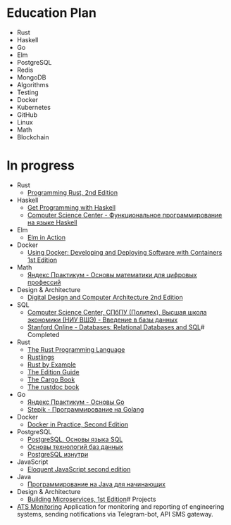 # Education Plan
* Rust
* Haskell
* Go
* Elm
* PostgreSQL
* Redis
* MongoDB
* Algorithms
* Testing
* Docker
* Kubernetes
* GitHub
* Linux
* Math
* Blockchain

# In progress
* Rust
  * [Programming Rust, 2nd Edition](https://www.oreilly.com/library/view/programming-rust-2nd/9781492052586/)
* Haskell
  * [Get Programming with Haskell](https://www.manning.com/books/get-programming-with-haskell?query=Get%20Programming%20with%20Haskell)
  * [Computer Science Center - Функциональное программирование на языке Haskell](https://stepik.org/course/75/info)
* Elm
  * [Elm in Action](https://www.manning.com/books/elm-in-action?query=Elm%20in%20Action)
* Docker
  * [Using Docker: Developing and Deploying Software with Containers 1st Edition](https://www.amazon.com/Using-Docker-Developing-Deploying-Containers/dp/1491915765)
* Math
  * [Яндекс Практикум - Основы математики для цифровых профессий](https://practicum.yandex.ru/math-foundations/)
* Design & Architecture
  * [Digital Design and Computer Architecture 2nd Edition](https://www.amazon.com/Digital-Design-Computer-Architecture-Harris/dp/0123944244)
* SQL
  * [Computer Science Center, СПбПУ (Политех), Высшая школа экономики (НИУ ВШЭ) - Введение в базы данных](https://stepik.org/course/551/info)
  * [Stanford Online - Databases: Relational Databases and SQL](https://www.edx.org/course/databases-5-sql)# Completed
* Rust
  * [The Rust Programming Language](https://doc.rust-lang.org/book/)
  * [Rustlings](https://github.com/rust-lang/rustlings/)
  * [Rust by Example](https://doc.rust-lang.org/stable/rust-by-example/)
  * [The Edition Guide](https://doc.rust-lang.org/edition-guide/index.html)
  * [The Cargo Book](https://doc.rust-lang.org/cargo/index.html)
  * [The rustdoc book](https://doc.rust-lang.org/rustdoc/index.html)
* Go
  * [Яндекс Практикум - Основы Go](https://practicum.yandex.ru/go-basics/)
  * [Stepik - Программирование на Golang](https://stepik.org/course/54403/info)
* Docker
  * [Docker in Practice, Second Edition](https://www.manning.com/books/docker-in-practice-second-edition?a_aid=zwischenzugs&a_bid=550032fc&source=post_page---------------------------)
* PostgreSQL
  * [PostgreSQL. Основы языка SQL](https://postgrespro.ru/education/books/sqlprimer)
  * [Основы технологий баз данных](https://postgrespro.ru/education/books/dbtech)
  * [PostgreSQL изнутри](https://postgrespro.ru/education/books/internals)
* JavaScript
  * [Eloquent JavaScript second edition](https://eloquentjavascript.net/2nd_edition/)
* Java
  * [Программирование на Java для начинающих](https://www.ozon.ru/product/programmirovanie-na-java-dlya-nachinayushchih-136029645/?sh=BtQngoz1wQ)
* Design & Architecture
  * [Building Microservices, 1st Edition](https://samnewman.io/books/building_microservices/)# Projects
* [ATS Monitoring](https://github.com/stepanov-denis/ats-monitoring)
Application for monitoring and reporting of engineering systems, sending notifications via Telegram-bot, API SMS gateway.